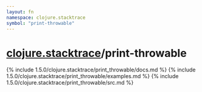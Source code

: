 ```yaml
---
layout: fn
namespace: clojure.stacktrace
symbol: "print-throwable"
---
```


# [clojure.stacktrace](../)/print-throwable

{% include 1.5.0/clojure.stacktrace/print_throwable/docs.md %}
{% include 1.5.0/clojure.stacktrace/print_throwable/examples.md %}
{% include 1.5.0/clojure.stacktrace/print_throwable/src.md %}

